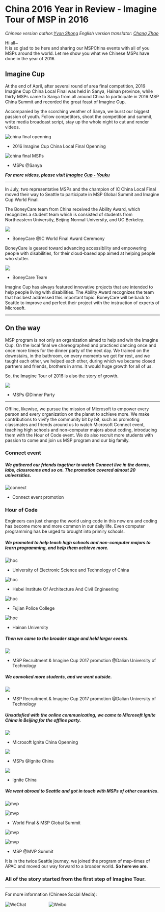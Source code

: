 # China 2016 Year in Review - Imagine Tour of MSP in 2016
*Chinese version author:[Yvon Shong](https://github.com/MSPChina/newsletter/blob/master/2016_Newsletter/Imagine_Tour_of_MSPChina_in_2016.md)* *English version translator: [Chang Zhao](https://github.com/MSPChina/newsletter/blob/master/2016_Newsletter/MSPChina_2016_Year_in_Review.md)*


Hi all~  
It is so glad to be here and sharing our MSPChina events with all of you MSPs around the world. Let me show you what we Chinese MSPs have done in the year of 2016.

<!-- 
Imagine Tour is the alias of Imagine Cup promotion in China, it's the story of imagination and creation. A pile of engineers, designers, project managers and other creators realize their ideas, motivated with innovations and passion, drived with code,  -->

## Imagine Cup

At the end of April, after several round of area final competition, 2016 Imagine Cup China Local Final was held in Sanya, Hainan province, while thirty MSPs came to Sanya from all around China to participate in 2016 MSP China Summit and recorded the great feast of Imagine Cup.

Accompanied by the scorching weather of Sanya, we burst our biggest passion of youth. Follow competitors, shoot the competition and summit, write media broadcast script, stay up the whole night to cut and render videos.



![china final openning](img/chinafinal0.jpg)

- 2016 Imagine Cup China Local Final Openning



![china final MSPs](img/chinafinal.jpg)  

- MSPs @Sanya


***For more videos, please visit [Imagine Cup - Youku](http://list.youku.com/albumlist/show/id_27159022.html?spm=a2h0j.8191423.module_basic_info.5~5!2~5~5~5~5~A)***

---

In July, two representative MSPs and the champion of IC China Local Final moved their way to Seattle to participate in MSP Global Summit and Imagine Cup World Final.

The BoneyCare team from China received the Ability Award, which recognizes a student team which is consisted of students from Northeastern University, Beijing Normal University, and UC Berkeley. 


![](img/worldfinal2.jpg)

- BoneyCare @IC World Final Award Ceremony


BoneyCare is geared toward advancing accessibility and empowering people with disabilities, for their cloud-based app aimed at helping people who stutter.


![](img/worldfinal1.jpg)

- BoneyCare Team

Imagine Cup has always featured innovative projects that are intended to help people living with disabilities. The Ability Award recognizes the team that has best addressed this important topic. BoneyCare will be back to Seattle to improve and perfect their project with the instruction of experts of Microsoft.

---

## On the way

MSP program is not only an organization aimed to help and win the Imagine Cup. On the local final we choreographed and practiced dancing once and once more times for the dinner party of the next day. We trained on the downstairs, in the bathroom, on every moments we got for rest, and we taught each other, we helped each other, during which we became closed partners and friends, brothers in arms. It would huge growth for all of us.

So, the Imagine Tour of 2016 is also the story of growth.

![](img/chinafinal3.jpg)

- MSPs @Dinner Party

---

Offline, likewise, we pursue the mission of Microsoft to empower every person and every organization on the planet to achieve more. We make contributions to vivify the community bit by bit, such as promoting classmates and friends around us to watch Microsoft Connect event, teaching high schools and non-computer majors about coding, introducing them with the Hour of Code event. We do also recruit more students with passion to come and join us MSP program and our big family.

### Connect event

##### We gathered our friends together to watch Connect live in the dorms, labs, classrooms and so on. The promotion covered almost 20 universities.

![connect](img/connect.jpg)  

- Connect event promotion

### Hour of Code

Engineers can just change the world using code in this new era and coding has become more and more common in our daily life. Even computer programming has be urged to brought into primiry schools. 

##### We promoted to help teach high schools and non-computer majors to learn programming, and help them achieve more.

![hoc](img/hoc1.jpg)  

- University of Electronic Science and Technology of China



![hoc](img/hoc2.jpg)  

- Hebei Institute Of Architecture And Civil Engineering



![hoc](img/hoc3.jpg) 

- Fujian Police College



![hoc](img/hoc4.jpg)  

- Hainan University

##### Then we came to the broader stage and held larger events.

![](img/ic.jpg)

- MSP Recruitment & Imagine Cup 2017 promotion @Dalian University of Technology

##### We convoked more students, and we went outside.

![](img/recruitment1.jpg)  

- MSP Recruitment & Imagine Cup 2017 promotion @Dalian University of Technology

##### Unsatisfied with the online communicating,  we came to Microsoft Ignite China in Beijing for the offline party.

![](img/ignite1.jpg)  

- Microsoft Ignite China Openning

![](img/ignite2.jpg)  

- MSPs @Ignite China

![](img/ignite3.jpg)  

- Ignite China

##### We went abroad to Seattle and got in touch with MSPs of other countries.

![mvp](img/worldfinal3.jpg)

![mvp](img/worldfinal6.jpg)

- World Final & MSP Global Summit

![mvp](img/mvp2.jpg)

![mvp](img/mvp1.jpg)

- MSP @MVP Summit

It is in the twice Seattle journey, we joined the program of msp-times of APAC and moved our way forward to a broader world. **So here we are.**

### All of the story started from the first step of Imagine Tour.

---

For more information (Chinese Social Media):

![WeChat](img/WeChat.png)  　　　　　![Weibo](img/Weibo.png)